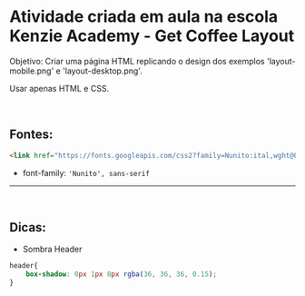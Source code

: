 # Atividade criada em aula na escola Kenzie Academy - Get Coffee Layout

Objetivo: Criar uma página HTML replicando o design dos exemplos 'layout-mobile.png' e 'layout-desktop.png'.

Usar apenas HTML e CSS.

<br>

## Fontes:

```html
<link href="https://fonts.googleapis.com/css2?family=Nunito:ital,wght@0,200;0,300;0,400;0,600;0,700;0,800;0,900;1,200;1,300;1,400;1,600;1,700;1,800;1,900&display=swap" rel="stylesheet">
```

- font-family: `'Nunito', sans-serif`

---

<br>

## Dicas:

- Sombra Header

```css
header{
    box-shadow: 0px 1px 8px rgba(36, 36, 36, 0.15);
}
```
